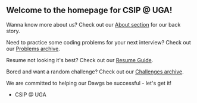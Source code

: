 ## Welcome to the homepage for CSIP @ UGA!

Wanna know more about us? Check out our [About section](https://csip-uga.github.io/about/) for our back story.

Need to practice some coding problems for your next interview? Check out our [Problems archive](https://csip-uga.github.io/problems/).

Resume not looking it's best? Check out our [Resume Guide](https://csip-uga.github.io/Resume_Guide/).

Bored and want a random challenge? Check out our [Challenges archive](https://csip-uga.github.io/challenges/).


We are committed to helping our Dawgs be successful - let's get it!

- CSIP @ UGA
